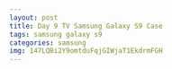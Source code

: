 ```yaml
---
layout: post
title: Day 9 TV Samsung Galaxy S9 Case
tags: samsung galaxy s9
categories: samsung
img: 147LQBi2Y9omtduFqjGIWjaT1EkdrmFGH
---
```

